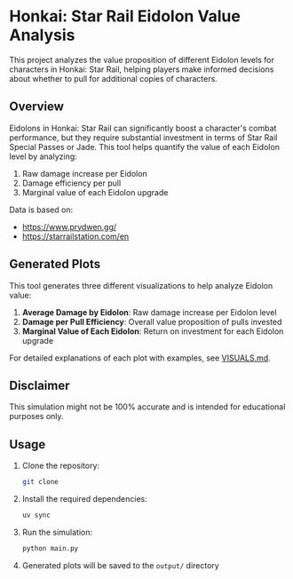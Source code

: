 # Honkai: Star Rail Eidolon Value Analysis

This project analyzes the value proposition of different Eidolon levels for characters in Honkai: Star Rail, helping players make informed decisions about whether to pull for additional copies of characters.

## Overview

Eidolons in Honkai: Star Rail can significantly boost a character's combat performance, but they require substantial investment in terms of Star Rail Special Passes or Jade. This tool helps quantify the value of each Eidolon level by analyzing:

1. Raw damage increase per Eidolon
2. Damage efficiency per pull
3. Marginal value of each Eidolon upgrade

Data is based on:

- <https://www.prydwen.gg/>
- <https://starrailstation.com/en>

## Generated Plots

This tool generates three different visualizations to help analyze Eidolon value:

1. **Average Damage by Eidolon**: Raw damage increase per Eidolon level
2. **Damage per Pull Efficiency**: Overall value proposition of pulls invested
3. **Marginal Value of Each Eidolon**: Return on investment for each Eidolon upgrade

For detailed explanations of each plot with examples, see [VISUALS.md](docs/VISUALS.md).

## Disclaimer

This simulation might not be 100% accurate and is intended for educational purposes only.

## Usage

1. Clone the repository:

    ```bash
    git clone
    ```

2. Install the required dependencies:

    ```bash
    uv sync
    ```

3. Run the simulation:

    ```bash
    python main.py
    ```

4. Generated plots will be saved to the `output/` directory
